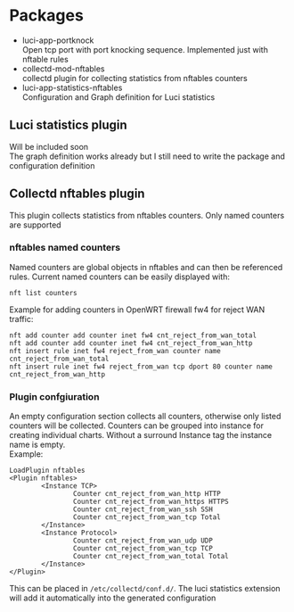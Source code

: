 # Packages
- luci-app-portknock  
Open tcp port with port knocking sequence. Implemented just with nftable rules
- collectd-mod-nftables  
collectd plugin for collecting statistics from nftables counters
- luci-app-statistics-nftables  
Configuration and Graph definition for Luci statistics
## Luci statistics plugin
Will be included soon  
The graph definition works already but I still need to write the package and configuration definition
## Collectd nftables plugin
This plugin collects statistics from nftables counters. Only named counters are supported
### nftables named counters
Named counters are global objects in nftables and can then be referenced rules.
Current named counters can be easily displayed with:
```
nft list counters
```

Example for adding counters in OpenWRT firewall fw4 for reject WAN traffic:
```
nft add counter add counter inet fw4 cnt_reject_from_wan_total
nft add counter add counter inet fw4 cnt_reject_from_wan_http
nft insert rule inet fw4 reject_from_wan counter name cnt_reject_from_wan_total
nft insert rule inet fw4 reject_from_wan tcp dport 80 counter name cnt_reject_from_wan_http
```
### Plugin confgiuration
An empty configuration section collects all counters, otherwise only listed counters will be collected. Counters can be grouped into instance for creating individual charts. Without a surround Instance tag the instance name is empty.  
Example: 
```
LoadPlugin nftables
<Plugin nftables>
        <Instance TCP>
                Counter cnt_reject_from_wan_http HTTP
                Counter cnt_reject_from_wan_https HTTPS
                Counter cnt_reject_from_wan_ssh SSH
                Counter cnt_reject_from_wan_tcp Total
        </Instance>
        <Instance Protocol>
                Counter cnt_reject_from_wan_udp UDP
                Counter cnt_reject_from_wan_tcp TCP
                Counter cnt_reject_from_wan_total Total
        </Instance>
</Plugin>
```
This can be placed in ```/etc/collectd/conf.d/```. The luci statistics extension will add it automatically into the generated configuration
